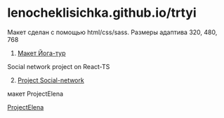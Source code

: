 
# lenocheklisichka.github.io/trtyi
 Макет сделан с помощью html/css/sass. 
 Размеры адаптива 320, 480, 768

1. [Макет Йога-тур](https://lenocheklisichka.github.io/ "йога-тур")



 Social network project on React-TS

2. [Project Social-network](https://lenocheklisichka.github.io/ "trtyi")



макет ProjectElena

[ProjectElena](https://lenocheklisichka.github.io/ "trtyi")
